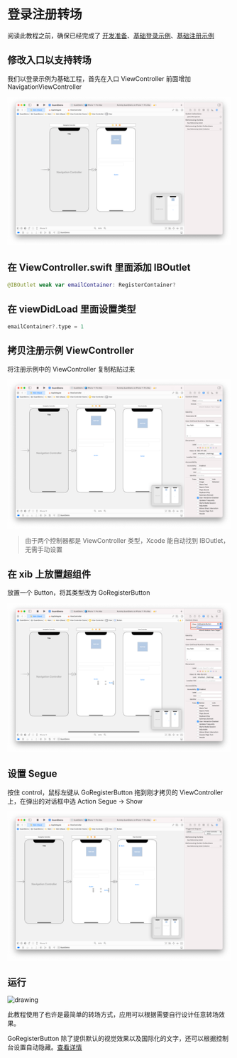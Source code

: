 # 登录注册转场

<LastUpdated/>

阅读此教程之前，确保已经完成了 [开发准备](/reference-new/Mobile-and-client-applications/sdk-for-ios/develop)、[基础登录示例](./basic-login.md)、[基础注册示例](./basic-register.md)

## 修改入口以支持转场

我们以登录示例为基础工程，首先在入口 ViewController 前面增加 NavigationViewController

![](./images/login2register1.png)

## 在 ViewController.swift 里面添加 IBOutlet
```swift
@IBOutlet weak var emailContainer: RegisterContainer?
```

## 在 viewDidLoad 里面设置类型
```swift
emailContainer?.type = 1
```

## 拷贝注册示例 ViewController

将注册示例中的 ViewController 复制粘贴过来

![](./images/login2register2.png)

>由于两个控制器都是 ViewController 类型，Xcode 能自动找到 IBOutlet，无需手动设置

## 在 xib 上放置超组件

放置一个 Button，将其类型改为 GoRegisterButton

![](./images/login2register3.png)

## 设置 Segue

按住 control，鼠标左键从 GoRegisterButton 拖到刚才拷贝的 ViewController 上，在弹出的对话框中选 Action Segue -> Show

![](./images/login2register4.png)

## 运行

<img src="./../gif/login2register.gif" alt="drawing" width="400"/>

此教程使用了也许是最简单的转场方式，应用可以根据需要自行设计任意转场效果。

GoRegisterButton 除了提供默认的视觉效果以及国际化的文字，还可以根据控制台设置自动隐藏。[查看详情](./../basic/go-register-button.md)
